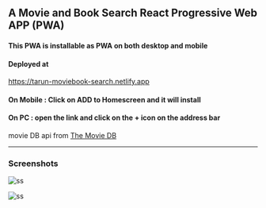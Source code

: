 ## A Movie and Book Search React Progressive Web APP (PWA)

#### This PWA is installable as PWA on both desktop and mobile
#### Deployed at
https://tarun-moviebook-search.netlify.app


#### On Mobile : Click on ADD to Homescreen and it will  install

#### On PC : open the link and click on the + icon on the address bar


movie DB api from [The Movie DB](https://www.themoviedb.org/)

---
### Screenshots

![ss](https://imgur.com/pdEf2ya.png)

![ss](https://imgur.com/Q9JlkqE.png)
